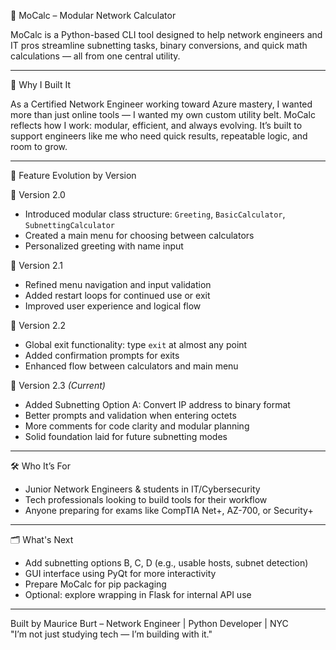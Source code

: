 🧮 MoCalc – Modular Network Calculator

MoCalc is a Python-based CLI tool designed to help network engineers and IT pros streamline subnetting tasks, binary conversions, and quick math calculations — all from one central utility.

---

📍 Why I Built It

As a Certified Network Engineer working toward Azure mastery, I wanted more than just online tools — I wanted my own custom utility belt. MoCalc reflects how I work: modular, efficient, and always evolving. It’s built to support engineers like me who need quick results, repeatable logic, and room to grow.

---

🚧 Feature Evolution by Version

🔹 Version 2.0
- Introduced modular class structure: `Greeting`, `BasicCalculator`, `SubnettingCalculator`
- Created a main menu for choosing between calculators
- Personalized greeting with name input

🔹 Version 2.1
- Refined menu navigation and input validation
- Added restart loops for continued use or exit
- Improved user experience and logical flow

🔹 Version 2.2
- Global exit functionality: type `exit` at almost any point
- Added confirmation prompts for exits
- Enhanced flow between calculators and main menu

🔹 Version 2.3 *(Current)*
- Added Subnetting Option A: Convert IP address to binary format
- Better prompts and validation when entering octets
- More comments for code clarity and modular planning
- Solid foundation laid for future subnetting modes

---

🛠️ Who It’s For

- Junior Network Engineers & students in IT/Cybersecurity
- Tech professionals looking to build tools for their workflow
- Anyone preparing for exams like CompTIA Net+, AZ-700, or Security+

---

🗂️ What's Next

- Add subnetting options B, C, D (e.g., usable hosts, subnet detection)
- GUI interface using PyQt for more interactivity
- Prepare MoCalc for pip packaging
- Optional: explore wrapping in Flask for internal API use

---

Built by Maurice Burt – Network Engineer | Python Developer | NYC  
"I’m not just studying tech — I’m building with it."
